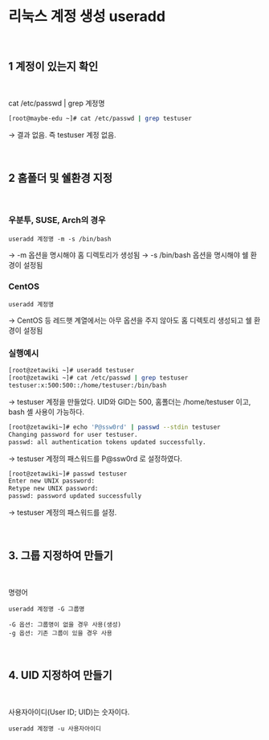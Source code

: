 # 리눅스 계정 생성 useradd

<br/>

## 1 계정이 있는지 확인

<br/>

cat /etc/passwd | grep 계정명

```sh
[root@maybe-edu ~]# cat /etc/passwd | grep testuser
```

→ 결과 없음. 즉 testuser 계정 없음.

<br/>

## 2 홈폴더 및 쉘환경 지정

<br/>

### 우분투, SUSE, Arch의 경우

```
useradd 계정명 -m -s /bin/bash
```

→ -m 옵션을 명시해야 홈 디렉토리가 생성됨
→ -s /bin/bash 옵션을 명시해야 쉘 환경이 설정됨

### CentOS

```
useradd 계정명
```

→ CentOS 등 레드햇 계열에서는 아무 옵션을 주지 않아도 홈 디렉토리 생성되고 쉘 환경이 설정됨

### 실행예시

```sh
[root@zetawiki ~]# useradd testuser
[root@zetawiki ~]# cat /etc/passwd | grep testuser
testuser:x:500:500::/home/testuser:/bin/bash
```

→ testuser 계정을 만들었다. UID와 GID는 500, 홈폴더는 /home/testuser 이고, bash 셸 사용이 가능하다.

```sh
[root@zetawiki~]# echo 'P@ssw0rd' | passwd --stdin testuser
Changing password for user testuser.
passwd: all authentication tokens updated successfully.
```

→ testuser 계정의 패스워드를 P@ssw0rd 로 설정하였다.

```sh
[root@zetawiki~]# passwd testuser
Enter new UNIX password:
Retype new UNIX password:
passwd: password updated successfully
```

→ testuser 계정의 패스워드를 설정.

<br/>

## 3. 그룹 지정하여 만들기

<br/>

명령어

```
useradd 계정명 -G 그룹명

-G 옵션: 그룹명이 없을 경우 사용(생성)
-g 옵션: 기존 그룹이 있을 경우 사용
```

<br/>

## 4. UID 지정하여 만들기

<br/>

사용자아이디(User ID; UID)는 숫자이다.

```
useradd 계정명 -u 사용자아이디
```
